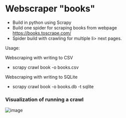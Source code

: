 # Webscraper "books"
- Build in python using Scrapy
- Build one spider for scraping books from webpage https://books.toscrape.com/
- Spider build with crawling for multiple li> next pages.

Usage: 

Webscraping with writing to CSV
- scrapy crawl book -o books.csv

Webscraping with writing to SQLite
- scrapy crawl book -o books.db -t sqlite

### Visualization of running a crawl
![image](https://github.com/user-attachments/assets/4ce722b3-c42d-4a2d-9e90-9c2855d818f6)




